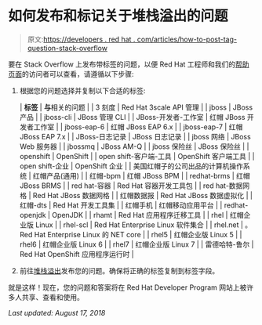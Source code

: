 # 如何发布和标记关于堆栈溢出的问题

> 原文:[https://developers . red hat . com/articles/how-to-post-tag-question-stack-overflow](https://developers.redhat.com/articles/how-to-post-tag-question-stack-overflow)

要在 Stack Overflow 上发布带标签的问题，以便 Red Hat 工程师和我们的[帮助页面](/stack-overflow "Stack Overflow")的访问者可以查看，请遵循以下步骤:

1.  根据您的问题选择并复制以下合适的标签:

    | **标签** | **与**相关的问题 |
    | 3 刻度 | Red Hat 3scale API 管理 |
    | jboss | JBoss 产品 |
    | jboss-cli | JBoss 管理 CLI |
    | JBoss-开发者-工作室 | 红帽 JBoss 开发者工作室 |
    | jboss-eap-6 | 红帽 JBoss EAP 6.x |
    | jboss-eap-7 | 红帽 JBoss EAP 7.x |
    | JBoss-日志记录 | JBoss 日志记录 |
    | jboss 网络 | JBoss Web 服务器 |
    | jbossmq | JBoss AM-Q |
    | jboss 保险丝 | JBoss 保险丝 |
    | openshift | OpenShift |
    | open shift-客户端-工具 | OpenShift 客户端工具 |
    | open shift-企业 | OpenShift 企业 |
    | 美国红帽子的公司出品的计算机操作系统 | 红帽产品(通用) |
    | 红帽-bpm | 红帽 JBoss BPM |
    | redhat-brms | 红帽 JBoss BRMS |
    | red hat-容器 | Red Hat 容器开发工具包 |
    | red hat-数据网格 | Red Hat JBoss 数据网格 |
    | 红帽数据报 | Red Hat JBoss 数据虚拟化 |
    | 红帽-dts | Red Hat 开发工具集 |
    | 红帽手机 | 红帽移动应用平台 |
    | redhat-openjdk | OpenJDK |
    | rhamt | Red Hat 应用程序迁移工具 |
    | rhel | 红帽企业版 Linux |
    | rhel-scl | Red Hat Enterprise Linux 软件集合 |
    | rhel.net | 。Red Hat Enterprise Linux 的 NET core |
    | rhel5 | 红帽企业版 Linux 5 |
    | rhel6 | 红帽企业版 Linux 6 |
    | rhel7 | 红帽企业版 Linux 7 |
    | 雷德哈特-鲁尔 | Red Hat OpenShift 应用程序运行时 |

2.  前往[堆栈溢出](http://stackoverflow.com/questions/ask/advice)发布您的问题。确保将正确的标签复制到标签字段。

就是这样！现在，您的问题和答案将在 Red Hat Developer Program 网站上被许多人共享、查看和使用。

*Last updated: August 17, 2018*